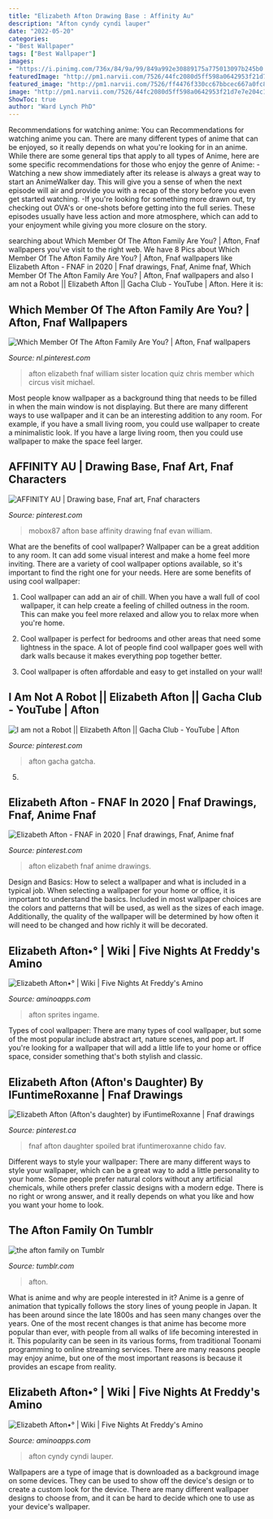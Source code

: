```yaml
---
title: "Elizabeth Afton Drawing Base : Affinity Au"
description: "Afton cyndy cyndi lauper"
date: "2022-05-20"
categories:
- "Best Wallpaper"
tags: ["Best Wallpaper"]
images:
- "https://i.pinimg.com/736x/84/9a/99/849a992e30889175a775013097b245b0.jpg"
featuredImage: "http://pm1.narvii.com/7526/44fc2080d5ff598a0642953f21d7e7e204c1e2e6r1-674-1583v2_00.jpg"
featured_image: "http://pm1.narvii.com/7526/ff4476f330cc67bbcec667a0fc8083bbdee458ddr1-522-1024v2_00.jpg"
image: "http://pm1.narvii.com/7526/44fc2080d5ff598a0642953f21d7e7e204c1e2e6r1-674-1583v2_00.jpg"
ShowToc: true
author: "Ward Lynch PhD"
---
```



Recommendations for watching anime: You can
Recommendations for watching anime you can. There are many different types of anime that can be enjoyed, so it really depends on what you're looking for in an anime. While there are some general tips that apply to all types of Anime, here are some specific recommendations for those who enjoy the genre of Anime: 
-Watching a new show immediately after its release is always a great way to start an AnimeWalker day. This will give you a sense of when the next episode will air and provide you with a recap of the story before you even get started watching. 
-If you're looking for something more drawn out, try checking out OVA's or one-shots before getting into the full series. These episodes usually have less action and more atmosphere, which can add to your enjoyment while giving you more closure on the story.

	

		
searching about Which Member Of The Afton Family Are You? | Afton, Fnaf wallpapers you've visit to the right web. We have 8 Pics about Which Member Of The Afton Family Are You? | Afton, Fnaf wallpapers like Elizabeth Afton - FNAF in 2020 | Fnaf drawings, Fnaf, Anime fnaf, Which Member Of The Afton Family Are You? | Afton, Fnaf wallpapers and also I am not a Robot || Elizabeth Afton || Gacha Club - YouTube | Afton. Here it is:
		
    
## Which Member Of The Afton Family Are You? | Afton, Fnaf Wallpapers

<img loading=lazy src="https://i.pinimg.com/736x/ea/00/fa/ea00fa08b9429c51d1e7d733583a5711.jpg" onerror="this.onerror=null;this.src='https://tse2.mm.bing.net/th?id=OIP.ySeP2-Yf2hg-mm6-pO655QAAAA&amp;pid=15.1';" alt="Which Member Of The Afton Family Are You? | Afton, Fnaf wallpapers">

_Source: nl.pinterest.com_

>afton elizabeth fnaf william sister location quiz chris member which circus visit michael. 

	

Most people know wallpaper as a background thing that needs to be filled in when the main window is not displaying. But there are many different ways to use wallpaper and it can be an interesting addition to any room. For example, if you have a small living room, you could use wallpaper to create a minimalistic look. If you have a large living room, then you could use wallpaper to make the space feel larger.

    
## AFFINITY AU | Drawing Base, Fnaf Art, Fnaf Characters

<img loading=lazy src="https://i.pinimg.com/736x/24/64/78/2464783bdefab60a1d007bd5d887627b.jpg" onerror="this.onerror=null;this.src='https://tse1.mm.bing.net/th?id=OIP.HBkutQ9uuT1iIkkiiWZ_eQHaFU&amp;pid=15.1';" alt="AFFINITY AU | Drawing base, Fnaf art, Fnaf characters">

_Source: pinterest.com_

>mobox87 afton base affinity drawing fnaf evan william. 

	

What are the benefits of cool wallpaper?
Wallpaper can be a great addition to any room. It can add some visual interest and make a home feel more inviting. There are a variety of cool wallpaper options available, so it's important to find the right one for your needs. Here are some benefits of using cool wallpaper: 
1. Cool wallpaper can add an air of chill. When you have a wall full of cool wallpaper, it can help create a feeling of chilled outness in the room. This can make you feel more relaxed and allow you to relax more when you're home. 

2. Cool wallpaper is perfect for bedrooms and other areas that need some lightness in the space. A lot of people find cool wallpaper goes well with dark walls because it makes everything pop together better. 

3. Cool wallpaper is often affordable and easy to get installed on your wall!

    
## I Am Not A Robot || Elizabeth Afton || Gacha Club - YouTube | Afton

<img loading=lazy src="https://i.pinimg.com/736x/b6/35/b8/b635b84e0fb2c004e6d9377efae1e360.jpg" onerror="this.onerror=null;this.src='https://tse1.mm.bing.net/th?id=OIP.iqAZmnms7jJitQsKDvk2MgHaFj&amp;pid=15.1';" alt="I am not a Robot || Elizabeth Afton || Gacha Club - YouTube | Afton">

_Source: pinterest.com_

>afton gacha gatcha. 

	

5.

    
## Elizabeth Afton - FNAF In 2020 | Fnaf Drawings, Fnaf, Anime Fnaf

<img loading=lazy src="https://i.pinimg.com/736x/84/9a/99/849a992e30889175a775013097b245b0.jpg" onerror="this.onerror=null;this.src='https://tse4.mm.bing.net/th?id=OIP.J0Pzi36D3zGa0p3svbBDOQHaFO&amp;pid=15.1';" alt="Elizabeth Afton - FNAF in 2020 | Fnaf drawings, Fnaf, Anime fnaf">

_Source: pinterest.com_

>afton elizabeth fnaf anime drawings. 

	

Design and Basics: How to select a wallpaper and what is included in a typical job.
When selecting a wallpaper for your home or office, it is important to understand the basics. Included in most wallpaper choices are the colors and patterns that will be used, as well as the sizes of each image. Additionally, the quality of the wallpaper will be determined by how often it will need to be changed and how richly it will be decorated.

    
## Elizabeth Afton•° | Wiki | Five Nights At Freddy&#039;s Amino

<img loading=lazy src="http://pm1.narvii.com/7526/44fc2080d5ff598a0642953f21d7e7e204c1e2e6r1-674-1583v2_00.jpg" onerror="this.onerror=null;this.src='https://tse1.mm.bing.net/th?id=OIP.w1WOBA_7RVZiLV5NHasyNAAAAA&amp;pid=15.1';" alt="Elizabeth Afton•° | Wiki | Five Nights At Freddy&#039;s Amino">

_Source: aminoapps.com_

>afton sprites ingame. 

	

Types of cool wallpaper:
There are many types of cool wallpaper, but some of the most popular include abstract art, nature scenes, and pop art. If you're looking for a wallpaper that will add a little life to your home or office space, consider something that's both stylish and classic.

    
## Elizabeth Afton (Afton&#039;s Daughter) By IFuntimeRoxanne | Fnaf Drawings

<img loading=lazy src="https://i.pinimg.com/736x/60/89/a9/6089a9b5326f7f300f3fecf8116978ba.jpg" onerror="this.onerror=null;this.src='https://tse2.mm.bing.net/th?id=OIP.YdFEP6X70ZpFRqxWPg_-tQHaM_&amp;pid=15.1';" alt="Elizabeth Afton (Afton&#039;s daughter) by iFuntimeRoxanne | Fnaf drawings">

_Source: pinterest.ca_

>fnaf afton daughter spoiled brat ifuntimeroxanne chido fav. 

	

Different ways to style your wallpaper:
There are many different ways to style your wallpaper, which can be a great way to add a little personality to your home. Some people prefer natural colors without any artificial chemicals, while others prefer classic designs with a modern edge. There is no right or wrong answer, and it really depends on what you like and how you want your home to look.

    
## The Afton Family On Tumblr

<img loading=lazy src="https://66.media.tumblr.com/d9ddae5f2d4bc78b5f5d8cd56917b299/3775e36466fce9cf-35/s640x960/acdbc8f9c484286a3e87fea6d7477068b8195848.png" onerror="this.onerror=null;this.src='https://tse3.mm.bing.net/th?id=OIP.71bWmXkSTMV8-QRGGn2EwgHaFj&amp;pid=15.1';" alt="the afton family on Tumblr">

_Source: tumblr.com_

>afton. 

	

What is anime and why are people interested in it?
Anime is a genre of animation that typically follows the story lines of young people in Japan. It has been around since the late 1800s and has seen many changes over the years. One of the most recent changes is that anime has become more popular than ever, with people from all walks of life becoming interested in it. This popularity can be seen in its various forms, from traditional Toonami programming to online streaming services. There are many reasons people may enjoy anime, but one of the most important reasons is because it provides an escape from reality.

    
## Elizabeth Afton•° | Wiki | Five Nights At Freddy&#039;s Amino

<img loading=lazy src="http://pm1.narvii.com/7526/ff4476f330cc67bbcec667a0fc8083bbdee458ddr1-522-1024v2_00.jpg" onerror="this.onerror=null;this.src='https://tse1.mm.bing.net/th?id=OIP.5BtI_Tj47OABF_hnBXWF3gAAAA&amp;pid=15.1';" alt="Elizabeth Afton•° | Wiki | Five Nights At Freddy&#039;s Amino">

_Source: aminoapps.com_

>afton cyndy cyndi lauper. 

	

Wallpapers are a type of image that is downloaded as a background image on some devices. They can be used to show off the device's design or to create a custom look for the device. There are many different wallpaper designs to choose from, and it can be hard to decide which one to use as your device's wallpaper.

